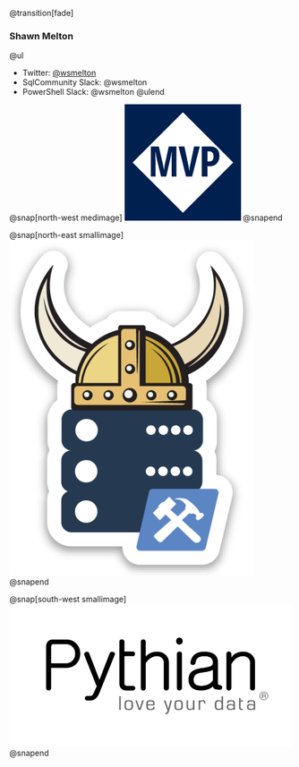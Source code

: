 @transition[fade]
### Shawn Melton

@ul
- Twitter: [@wsmelton](https://twitter.com/wsmelton)
- SqlCommunity Slack: @wsmelton
- PowerShell Slack: @wsmelton
@ulend

@snap[north-west medimage]
![mvp-logo](images/mvp_blue_avatar.png)
@snapend

@snap[north-east smallimage]
![dbatools-thor](images/dbatools_thor.png)
@snapend

@snap[south-west smallimage]
![pythian-logo](images/pythian_black.png)
@snapend
